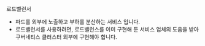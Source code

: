 로드벨런서
- 파드를 외부에 노출하고 부하를 분산하는 서비스 입니다.
- 로드밸런서를 사용하려면, 로드밸런스를 이미 구현해 둔 서비스 업체의 도움을 받아 쿠버네티스 클러스터 외부에 구현해야 합니다.